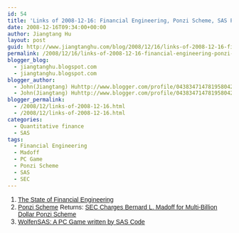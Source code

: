 ```yaml
---
id: 54
title: 'Links of 2008-12-16: Financial Engineering, Ponzi Scheme, SAS PC Game'
date: 2008-12-16T09:34:00+00:00
author: Jiangtang Hu
layout: post
guid: http://www.jiangtanghu.com/blog/2008/12/16/links-of-2008-12-16-financial-engineering-ponzi-scheme-sas-pc-game-2/
permalink: /2008/12/16/links-of-2008-12-16-financial-engineering-ponzi-scheme-sas-pc-game-2/
blogger_blog:
  - jiangtanghu.blogspot.com
  - jiangtanghu.blogspot.com
blogger_author:
  - John(Jiangtang) Huhttp://www.blogger.com/profile/04383471478195804254JiangtangHu@gmail.com
  - John(Jiangtang) Huhttp://www.blogger.com/profile/04383471478195804254JiangtangHu@gmail.com
blogger_permalink:
  - /2008/12/links-of-2008-12-16.html
  - /2008/12/links-of-2008-12-16.html
categories:
  - Quantitative finance
  - SAS
tags:
  - Financial Engineering
  - Madoff
  - PC Game
  - Ponzi Scheme
  - SAS
  - SEC
---
```

  1. <span style="font-family: Arial; font-size: 100%;"><a href="http://creditspectrum.blogspot.com/2008/12/state-of-financial-engineering.html">The State of Financial Engineering</a></span>
  2. <span style="font-family: Arial; font-size: 100%;"><a href="http://en.wikipedia.org/wiki/Ponzi_scheme">Ponzi Scheme</a> Returns: <a href="http://www.sec.gov/news/press/2008/2008-293.htm">SEC Charges Bernard L. Madoff for Multi-Billion Dollar Ponzi Scheme</a></span>
  3. <span style="font-family: Arial; font-size: 100%;"><a href="http://wolfensas.subshock.net/">WolfenSAS: A PC Game written by SAS Code</a></span>